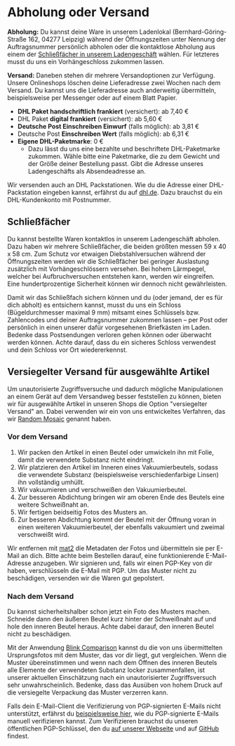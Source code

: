 # Abholung oder Versand

**Abholung:** Du kannst deine Ware in unserem Ladenlokal (Bernhard-Göring-Straße 162, 04277 Leipzig) während der Öffnungszeiten unter Nennung der Auftragsnummer persönlich abholen oder die kontaktlose Abholung aus einem der <a href="#lockers">Schließfächer in unserem Ladengeschäft</a> wählen. Für letzteres musst du uns ein Vorhängeschloss zukommen lassen.

**Versand:** Daneben stehen dir mehrere Versandoptionen zur Verfügung. Unsere Onlineshops löschen deine Lieferadresse zwei Wochen nach dem Versand. Du kannst uns die Lieferadresse auch anderweitig übermitteln, beispielsweise per Messenger oder auf einem Blatt Papier.

* **DHL Paket handschriftlich frankiert** (versichert): ab 7,40 €
* DHL Paket **digital frankiert** (versichert): ab 5,60 €
* **Deutsche Post Einschreiben Einwurf** (falls möglich): ab 3,81 €
* Deutsche Post **Einschreiben Wert** (falls möglich): ab 6,31 €
* **Eigene DHL-Paketmarke**: 0 €
  * Dazu lässt du uns eine bezahlte und beschriftete DHL-Paketmarke zukommen. Wähle bitte eine Paketmarke, die zu dem Gewicht und der Größe deiner Bestellung passt. Gibt die Adresse unseres Ladengeschäfts als Absendeadresse an.

Wir versenden auch an DHL Packstationen. Wie du die Adresse einer DHL-Packstation eingeben kannst, erfährst du auf <a rel="noreferrer" href="https://www.dhl.de/de/privatkunden/pakete-empfangen/an-einem-abholort-empfangen/packstation/empfangen-packstation.html" target="_blank">dhl.de</a>. Dazu brauchst du ein DHL-Kundenkonto mit Postnummer.

<h2 id="lockers">Schließfächer</h2>

Du kannst bestellte Waren kontaktlos in unserem Ladengeschäft abholen. Dazu haben wir mehrere Schließfächer, die beiden größten messen 59 x 40 x 58 cm. Zum Schutz vor etwaigen Diebstahlversuchen während der Öffnungszeiten werden wir die Schließfächer bei geringer Auslastung zusätzlich mit Vorhängeschlössern versehen. Bei hohem Lärmpegel, welcher bei Aufbruchversuchen entstehen kann, werden wir eingreifen. Eine hundertprozentige Sicherheit können wir dennoch nicht gewährleisten.

Damit wir das Schließfach sichern können und du (oder jemand, der es für dich abholt) es entsichern kannst, musst du uns ein Schloss (Bügeldurchmesser maximal 9 mm) mitsamt eines Schlüssels bzw. Zahlencodes und deiner Auftragsnummer zukommen lassen – per Post oder persönlich in einen unserer dafür vorgesehenen Briefkästen im Laden. Bedenke dass Postsendungen verloren gehen können oder überwacht werden können. Achte darauf, dass du ein sicheres Schloss verwendest und dein Schloss vor Ort wiedererkennst.

<h2 id="sealed-shipping">Versiegelter Versand für ausgewählte Artikel</h2>

Um unautorisierte Zugriffsversuche und dadurch mögliche Manipulationen an einem Gerät auf dem Versandweg besser feststellen zu können, bieten wir für ausgewählte Artikel in unseren Shops die Option "versiegelter Versand" an. Dabei verwenden wir ein von uns entwickeltes Verfahren, das wir [Random Mosaic](https://dys2p.com/de/2021-12-tamper-evident-protection.html) genannt haben.

### Vor dem Versand

1. Wir packen den Artikel in einen Beutel oder umwickeln ihn mit Folie, damit die verwendete Substanz nicht eindringt.
2. Wir platzieren den Artikel im Inneren eines Vakuumierbeutels, sodass die verwendete Substanz (beispielsweise verschiedenfarbige Linsen) ihn vollständig umhüllt.
3. Wir vakuumieren und verschweißen den Vakuumierbeutel.
4. Zur besseren Abdichtung bringen wir am oberen Ende des Beutels eine weitere Schweißnaht an.
5. Wir fertigen beidseitig Fotos des Musters an.
6. Zur besseren Abdichtung kommt der Beutel mit der Öffnung voran in einen weiteren Vakuumierbeutel, der ebenfalls vakuumiert und zweimal verschweißt wird.

Wir entfernen mit [mat2](https://0xacab.org/jvoisin/mat2) die Metadaten der Fotos und übermitteln sie per E-Mail an dich. Bitte achte beim Bestellen darauf, eine funktionierende E-Mail-Adresse anzugeben. Wir signieren und, falls wir einen PGP-Key von dir haben, verschlüsseln die E-Mail mit PGP. Um das Muster nicht zu beschädigen, versenden wir die Waren gut gepolstert.

### Nach dem Versand

Du kannst sicherheitshalber schon jetzt ein Foto des Musters machen. Schneide dann den äußeren Beutel kurz hinter der Schweißnaht auf und hole den inneren Beutel heraus. Achte dabei darauf, den inneren Beutel nicht zu beschädigen.

Mit der Anwendung [Blink Comparison](https://github.com/proninyaroslav/blink-comparison) kannst du die von uns übermittelten Ursprungsfotos mit dem Muster, das vor dir liegt, gut vergleichen. Wenn die Muster übereinstimmen und wenn nach dem Öffnen des inneren Beutels alle Elemente der verwendeten Substanz locker zusammenfallen, ist unserer aktuellen Einschätzung nach ein unautorisierter Zugriffsversuch sehr unwahrscheinlich. Bedenke, dass das Ausüben von hohem Druck auf die versiegelte Verpackung das Muster verzerren kann.

Falls dein E-Mail-Client die Verifizierung von PGP-signierten E-Mails nicht unterstützt, erfährst du [beispielsweise hier](https://web.archive.org/web/20230227141306/https://rvnrstnsyh.dev/pgp_mime_signature_verification), wie du PGP-signierte E-Mails manuell verifizieren kannst. Zum Verifizieren brauchst du unseren öffentlichen PGP-Schlüssel, den du [auf unserer Webseite](https://dys2p.com/de/contact.html) und auf [GitHub](https://github.com/dys2p/websites/blob/main/proxysto.re/contact/de.md) findest.
